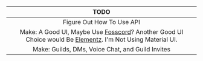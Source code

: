 |                                                                               TODO                                                                               |
| :--------------------------------------------------------------------------------------------------------------------------------------------------------------: |
|                                                                    Figure Out How To Use API                                                                     |
| Make: A Good UI, Maybe Use [Fosscord](https://ui.fosscord.com/)? Another Good UI Choice would Be [Elementz](https://elementz.style/). I'm Not Using Material UI. |
|                                                         Make: Guilds, DMs, Voice Chat, and Guild Invites                                                         |
